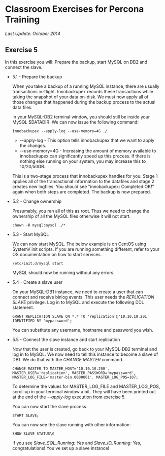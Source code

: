 # Classroom Exercises for Percona Training
###### Last Update: October 2014

## Exercise 5

In this exercise you will: Prepare the backup, start MySQL on DB2 and connect the slave.

* 5.1 - Prepare the backup
  
  When you take a backup of a running MySQL instance, there are usually transactions in-flight. Innobackupex records these transactions while taking the snapshot of your data on-disk. We must now apply all of those changes that happened during the backup process to the actual data files.
  
  In your MySQL-DB2 terminal window, you should still be inside your MySQL $DATADIR. We can now issue the following command:
  
  `innobackupex --apply-log --use-memory=4G ./`
  
  * --apply-log - This option tells innobackupex that we want to apply the changes.
  * --use-memory=4G - Increasing the amount of memory available to innobackupex can significantly speed up this process. If there is nothing else running on your system, you may increase this to 10/20/50GB.
   
  This is a two-stage process that innobackupex handles for you. Stage 1 applies all of the transactional information to the datafiles and stage 2 creates new logfiles. You should see "innobackupex: Completed OK!" again when both steps are completed. The backup is now prepared.

* 5.2 - Change ownership
  
  Presumably, you ran all of this as root. Thus we need to change the ownership of all the MySQL files otherwise it will not start.
  
  `chown -R mysql:mysql ./*`

* 5.3 - Start MySQL
  
  We can now start MySQL. The below example is on CentOS using SystemV init scripts. If you are running something different, refer to your OS documentation on how to start services.
  
  `/etc/init.d/mysql start`
  
  MySQL should now be running without any errors.

* 5.4 - Create a slave user
  
  On your MySQL-DB1 instance, we need to create a user that can connect and receive binlog events. This user needs the *REPLICATION SLAVE* privilege. Log in to MySQL and execute the following DDL statement.
  
  `GRANT REPLICATION SLAVE ON *.* TO 'replication'@'10.10.10.201' IDENTIFIED BY 'mypassword';`
  
  You can substitute any username, hostname and password you wish.

* 5.5 - Connect the slave instance and start replication
  
  Now that the user is created, go back to your MySQL-DB2 terminal and log in to MySQL. We now need to tell this instance to become a slave of DB1. We do that with the *CHANGE MASTER* command.
  
  `CHANGE MASTER TO MASTER_HOST='10.10.10.200', MASTER_USER='replication', MASTER_PASSWORD='mypassword', MASTER_LOG_FILE='master-bin.0000001', MASTER_LOG_POS=107;`

  To determine the values for MASTER_LOG_FILE and MASTER_LOG_POS, scroll up in your terminal window a bit. They will have been printed out at the end of the _--apply-log_ execution from exercise 5.
  
  You can now start the slave process.
  
  `START SLAVE;`
  
  You can now see the slave running with other information:
  
  `SHOW SLAVE STATUS\G`
  
  If you see *Slave_SQL_Running: Yes* and *Slave_IO_Running: Yes*, congratulations! You've set up a slave instance!
  
  
